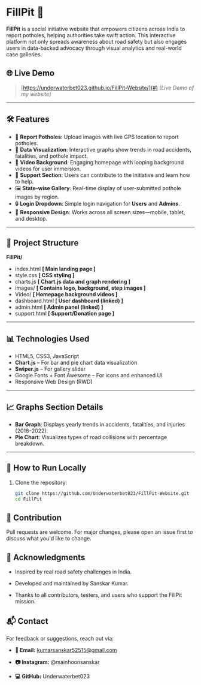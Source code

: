 
# FillPit 🚧

**FillPit** is a social initiative website that empowers citizens across India to report potholes, helping authorities take swift action. This interactive platform not only spreads awareness about road safety but also engages users in data-backed advocacy through visual analytics and real-world case galleries.

## 🌐 Live Demo

> [https://underwaterbet023.github.io/FillPit-Website/](#)  *(Live Demo of my website)*

---

## 🛠 Features

- 📍 **Report Potholes**: Upload images with live GPS location to report potholes.
- 🧠 **Data Visualization**: Interactive graphs show trends in road accidents, fatalities, and pothole impact.
- 🎥 **Video Background**: Engaging homepage with looping background videos for user immersion.
- 💬 **Support Section**: Users can contribute to the initiative and learn how to help.
- 🖼 **State-wise Gallery**: Real-time display of user-submitted pothole images by region.
- 🔒 **Login Dropdown**: Simple login navigation for **Users** and **Admins**.
- 📱 **Responsive Design**: Works across all screen sizes—mobile, tablet, and desktop.

---

## 📁 Project Structure
**FillPit/**

- index.html **[ Main landing page ]**
- style.css  **[ CSS styling ]**
- charts.js  **[ Chart.js data and graph rendering ]**
- images/  **[ Contains logo, background, step images ]**
- Video/  **[ Homepage background videos ]**
- dashboard.html  **[ User dashboard (linked) ]**
- admin.html  **[ Admin panel (linked) ]**
- support.html  **[ Support/Donation page ]**

---

## 📊 Technologies Used

- HTML5, CSS3, JavaScript
- **Chart.js** – For bar and pie chart data visualization
- **Swiper.js** – For gallery slider
- Google Fonts + Font Awesome – For icons and enhanced UI
- Responsive Web Design (RWD)

---

## 📈 Graphs Section Details

- **Bar Graph**: Displays yearly trends in accidents, fatalities, and injuries (2018–2022).
- **Pie Chart**: Visualizes types of road collisions with percentage breakdown.

---

## 🚀 How to Run Locally

1. Clone the repository:
   ```bash
   git clone https://github.com/Underwaterbet023/FillPit-Website.git
   cd FillPit


## 🤝 Contribution
Pull requests are welcome. For major changes, please open an issue first to discuss what you'd like to change.

## 🙏 Acknowledgments
- Inspired by real road safety challenges in India.

- Developed and maintained by Sanskar Kumar.

- Thanks to all contributors, testers, and users who support the FillPit mission.

## 📬 Contact
For feedback or suggestions, reach out via:

- **📧 Email:** kumarsanskar52515@gmail.com

- **📷 Instagram:** @mainhoonsanskar

- **💻 GitHub:** Underwaterbet023

